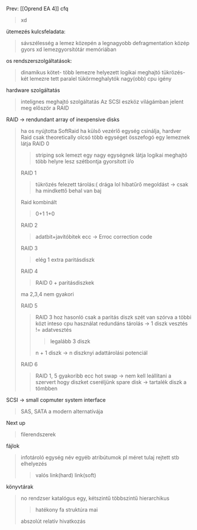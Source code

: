 Prev: \[[Oprend EA 4]\]
cfq

> xd

ütemezés kulcsfeladata:

> sávszélesség a lemez közepén a legnagyobb
> defragmentation
> közép gyors xd
> lemezgyorsítótár memóriában

os rendszerszolgáltatások:

> dinamikus kötet- több lemezre helyezett logikai meghajtó
> tükrözés- két lemezre tett paralel tükörmeghalytók
> nagy(obb) cpu igény

hardware szolgáltatás

> intelignes meghajtó szolgáltatás
> Az SCSI eszköz világámban jelent meg először a RAID

RAID -> rendundant array of inexpensive disks

> ha os nyújtotta SoftRaid
> ha külső vezérlő egység csinálja, hardver Raid
> csak theoretically olcsó
> több egységet összefogó egy lemeznek látja
> RAID 0
>
> > striping
> > sok lemezt egy nagy egységnek látja
> > logikai meghajtó több helyre lesz szétbontja
> > gyorsított i/o
>
> RAID 1
>
> > tükrözés
> > felezett tárolás:(
> > drága lol
> > hibatűrő megoldást -> csak ha mindkettő behal van baj
>
> Raid kombinált
>
> > 0+1
> > 1+0
>
> RAID 2
>
> > adatbit+javítóbitek
> > ecc -> Erroc correction code
>
> RAID 3
>
> > elég 1 extra paritásdiszk
>
> RAID 4
>
> > RAID 0 + paritásdiszkek
>
> ma 2,3,4 nem gyakori
>
> RAID 5
>
> > RAID 3 hoz hasonló csak a paritás diszk szét van szórva a többi közt
> > inteso cpu használat
> > redundáns tárolás -> 1 diszk vesztés != adatvesztés
> >
> > > legalább 3 diszk
> >
> > n + 1 diszk -> n diszknyi adattárolási potenciál
>
> RAID 6
>
> > RAID 1, 5 gyakoribb
> > ecc
> > hot swap -> nem kell leállítani a szervert hogy diszket cseréljünk
> > spare disk -> tartalék diszk a tömbben

SCSI -> small copmuter system interface

> SAS, SATA a modern alternatívája

Next up

> filerendszerek

fájlok

> infotároló egység
> név
> egyéb atribútumok pl méret tulaj rejtett stb
> elhelyezés
>
> > valós
> > link(hard)
> > link(soft)

könyvtárak

> no rendzser
> katalógus egy, kétszintű
> többszintű hierarchikus
>
> > hatékony
> > fa struktúra
> > mai
>
> abszolút relatív hivatkozás
